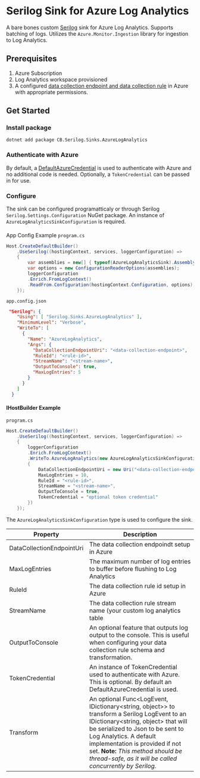 # Serilog Sink for Azure Log Analytics 
A bare bones custom [Serilog](https://serilog.net/) sink for Azure Log Analytics. Supports batching of logs. Utilizes the `Azure.Monitor.Ingestion` library for ingestion to Log Analytics. 
## Prerequisites
1. Azure Subscription
2. Log Analytics workspace provisioned
3. A configured [data collection endpoint and data collection rule](https://learn.microsoft.com/en-us/azure/azure-monitor/logs/tutorial-logs-ingestion-portal) in Azure with appropriate permissions.
## Get Started

### Install package
```dotnetcli
dotnet add package CB.Serilog.Sinks.AzureLogAnalytics
```
### Authenticate with Azure
By default, a [DefaultAzureCredential](https://github.com/Azure/azure-sdk-for-net/blob/main/sdk/identity/Azure.Identity/README.md#defaultazurecredential) is used to authenticate with Azure and no additional code is needed. Optionally, a `TokenCredential` can be passed in for use.
### Configure
The sink can be configured programatticaly or through Serilog `Serilog.Settings.Configuration` NuGet package. An instance of `AzureLogAnalyticsSinkConfiguration` is required.

####
App Config Example
`program.cs`
```C# Snippet:AppConfig
Host.CreateDefaultBuilder()
    .UseSerilog((hostingContext, services, loggerConfiguration) =>
    {
        var assemblies = new[] { typeof(AzureLogAnalyticsSink).Assembly };
        var options = new ConfigurationReaderOptions(assemblies);
        loggerConfiguration
        .Enrich.FromLogContext()
        .ReadFrom.Configuration(hostingContext.Configuration, options);
    });

```
`app.config.json`
```JSON Snippet:AppConfig
 "Serilog": {
    "Using": [ "Serilog.Sinks.AzureLogAnalytics" ],
    "MinimumLevel": "Verbose",
    "WriteTo": [
      {
        "Name": "AzureLogAnalytics",
        "Args": {
          "DataCollectionEndpointUri": "<data-collection-endpoint>",
          "RuleId": "<rule-id>",
          "StreamName": "<stream-name>",
          "OutputToConsole": true,
          "MaxLogEntries": 5
        }
      }
    ]
  }
```
#### IHostBuilder Example
`program.cs`
```C# Snippet:HostBuilder
Host.CreateDefaultBuilder()
    .UseSerilog((hostingContext, services, loggerConfiguration) =>
    {
        loggerConfiguration
        .Enrich.FromLogContext()
        .WriteTo.AzureLogAnalytics(new AzureLogAnalyticsSinkConfiguration
        {
            DataCollectionEndpointUri = new Uri("<data-collection-endpoint>"),
            MaxLogEntries = 10,
            RuleId = "<rule-id>",
            StreamName = "<stream-name>",
            OutputToConsole = true,
            TokenCredential = "optional token credential"
        })
    });

```
The `AzureLogAnalyticsSinkConfiguration`  type is used to configure the sink. 

|Property | Description
|-|-
DataCollectionEndpointUri|The data collection endpoindt setup in Azure
MaxLogEntries|The maximum number of log entries to buffer before flushing to Log Analytics
RuleId|The data collection rule id setup in Azure
StreamName|The data collection rule stream name (your custom log analytics table
OutputToConsole|An optional feature that outputs log output to the console. This is useful when configuring your data collection rule schema and transformation.
TokenCredential|An instance of TokenCredential used to authenticate with Azure. This is optional. By default an DefaultAzureCredential is used.
Transform|An optional Func<LogEvent, IDictionary<string, object>> to transform a Serilog LogEvent to an IDictionary<string, object> that will be serialized to Json to be sent to Log Analytics. A default implementation is provided if not set. **Note:** *This method should be thread-safe, as it will be called concurrently by Serilog.*

